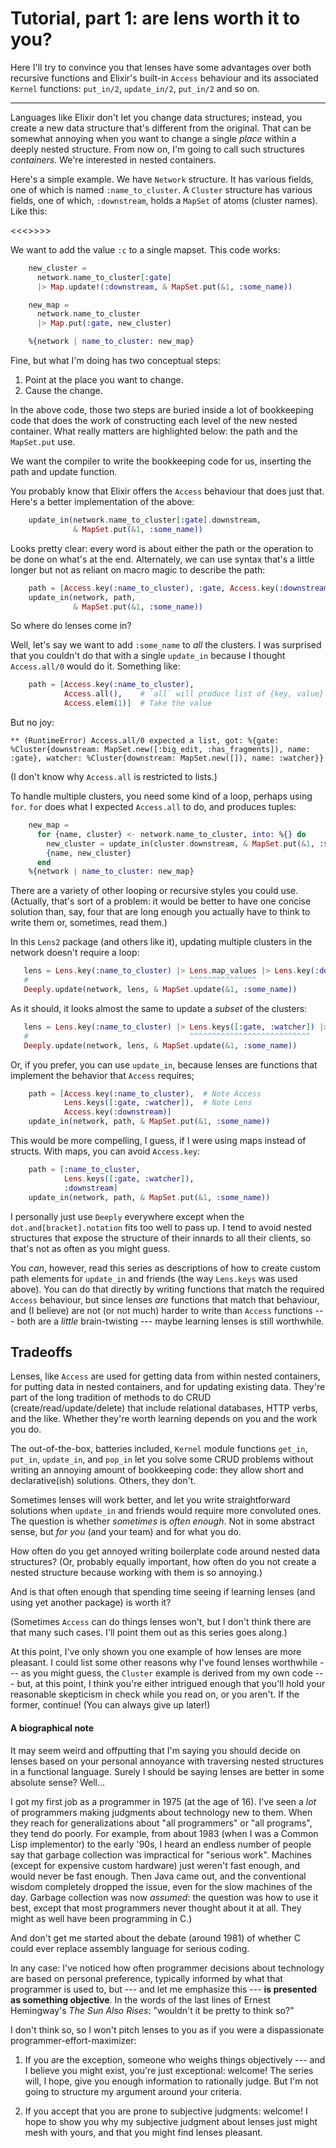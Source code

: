 # Tutorial, part 1: are lens worth it to you?

Here I'll try to convince you that lenses have some advantages over
both recursive functions and Elixir's built-in `Access` behaviour and its
associated `Kernel` functions: `put_in/2`, `update_in/2`, `put_in/2`
and so on.

---

Languages like Elixir don't let you change data structures; instead,
you create a new data structure that's different from the
original. That can be somewhat annoying when you want to change a
single _place_ within a deeply nested structure. From now on, I'm
going to call such structures *containers*. We're interested in nested
containers.

Here's a simple example. We have `Network` structure. It has various
fields, one of which is named `:name_to_cluster`. A `Cluster`
structure has various fields, one of which, `:downstream`, holds a
`MapSet` of atoms (cluster names). Like this:

<<<<PICK>>>>>

We want to add the value `:c` to
a single mapset. This code works:


```elixir
    new_cluster =
      network.name_to_cluster[:gate]
      |> Map.update!(:downstream, & MapSet.put(&1, :some_name))

    new_map =
      network.name_to_cluster
      |> Map.put(:gate, new_cluster)

    %{network | name_to_cluster: new_map}
```

Fine, but what I'm doing has two conceptual steps:

1. Point at the place you want to change.
2. Cause the change.

In the above code, those two steps are buried inside a lot of
bookkeeping code that does the work of constructing each level of the
new nested container. What really matters are highlighted below: the
path and the `MapSet.put` use.


We want the compiler to write the bookkeeping code for us, inserting
the path and update function.

You probably know that Elixir offers the `Access` behaviour that does
just that. Here's a better implementation of the above:

```elixir
    update_in(network.name_to_cluster[:gate].downstream,
              & MapSet.put(&1, :some_name))
```

Looks pretty clear: every word is about either the path or the
operation to be done on what's at the end. Alternately, we can use
syntax that's a little longer but not as reliant on macro magic to
describe the path:

```elixir
    path = [Access.key(:name_to_cluster), :gate, Access.key(:downstream)]
    update_in(network, path,
              & MapSet.put(&1, :some_name))
```

So where do lenses come in?

Well, let's say we want to add `:some_name` to *all* the clusters. I
was surprised that you couldn't do that with a single `update_in`
because I thought `Access.all/0` would do it. Something like:

```elixir
    path = [Access.key(:name_to_cluster),
            Access.all(),    # `all` will produce list of {key, value} tuples.
            Access.elem(1)]  # Take the value
```

But no joy:

```
** (RuntimeError) Access.all/0 expected a list, got: %{gate: %Cluster{downstream: MapSet.new([:big_edit, :has_fragments]), name: :gate}, watcher: %Cluster{downstream: MapSet.new([]), name: :watcher}}
```

(I don't know why `Access.all` is restricted to lists.)

To handle multiple clusters, you need some kind of a loop, perhaps
using `for`. `for` does what I expected `Access.all` to do, and
produces tuples:


```elixir
    new_map =
      for {name, cluster} <- network.name_to_cluster, into: %{} do
        new_cluster = update_in(cluster.downstream, & MapSet.put(&1, :some_name))
        {name, new_cluster}
      end
    %{network | name_to_cluster: new_map}
```

There are a variety of other looping or recursive styles you could use. (Actually,
that's sort of a problem: it would be better to have one concise
solution than, say, four that are long enough you actually have to
think to write them or, sometimes, read them.)


In this `Lens2` package (and others like it), updating multiple
clusters in the network doesn't require a loop:

```elixir
   lens = Lens.key(:name_to_cluster) |> Lens.map_values |> Lens.key(:downstream)
   #                                    ^^^^^^^^^^^^^^^
   Deeply.update(network, lens, & MapSet.update(&1, :some_name))
```

As it should, it looks almost the same to update a *subset* of the clusters:

```elixir
   lens = Lens.key(:name_to_cluster) |> Lens.keys([:gate, :watcher]) |> Lens.key(:downstream)
   #                                    ^^^^^^^^^^^^^^^^^^^^^^^^^^^
   Deeply.update(network, lens, & MapSet.update(&1, :some_name))
```

Or, if you prefer, you can use `update_in`, because lenses are
functions that implement the behavior that `Access` requires;


```elixir
    path = [Access.key(:name_to_cluster),  # Note Access
            Lens.keys([:gate, :watcher]),  # Note Lens
            Access.key(:downstream)]
    update_in(network, path, & MapSet.put(&1, :some_name))
```

This would be more compelling, I guess, if I were using maps instead
of structs. With maps, you can avoid `Access.key`:


```elixir
    path = [:name_to_cluster,
            Lens.keys([:gate, :watcher]),
            :downstream]
    update_in(network, path, & MapSet.put(&1, :some_name))
```

I personally just use `Deeply` everywhere except when the
`dot.and[bracket].notation` fits too well to pass up. I tend to avoid
nested structures that expose the structure of their innards to all
their clients, so that's not as often as you might guess.

You *can*, however, read this series as descriptions of how to create
custom path elements for `update_in` and friends (the way `Lens.keys`
was used above). You can do that directly by writing functions that
match the required `Access` behaviour, but since lenses *are*
functions that match that behaviour, and (I believe) are not (or not
much) harder to write than `Access` functions --- both are a *little*
brain-twisting --- maybe learning lenses is still worthwhile.

## Tradeoffs

Lenses, like `Access` are used for getting data from within nested
containers, for putting data in nested containers, and for updating
existing data. They're part of the long tradition of methods to do
CRUD (create/read/update/delete) that include relational databases,
HTTP verbs, and the like. Whether they're worth learning depends on
you and the work you do.

The out-of-the-box, batteries included, `Kernel` module functions
`get_in`, `put_in`, `update_in`, and `pop_in` let you solve some CRUD
problems without writing an annoying amount of bookkeeping code: they allow
short and declarative(ish) solutions. Others, they don't.

Sometimes lenses will work better, and let you write straightforward
solutions when `update_in` and friends would require more convoluted
ones. The question is whether *sometimes* is *often enough*. Not in
some abstract sense, but *for you* (and your team) and for what you do.

How often do you get annoyed writing boilerplate code around nested
data structures? (Or, probably equally important, how often do you not
create a nested structure because working with them is so annoying.)

And is that often enough that spending time seeing if learning lenses
(and using yet another package) is worth it?

(Sometimes `Access` can do things lenses won't, but I don't
think there are that many such cases. I'll point them out as this
series goes along.)

At this point, I've only shown you one example of how lenses are more
pleasant. I could list some other reasons why I've found lenses
worthwhile --- as you might guess, the `Cluster` example is derived
from my own code --- but, at this point, I think you're either
intrigued enough that you'll hold your reasonable skepticism in check
while you read on, or you aren't. If the former, continue! (You can
always give up later!)

#### A biographical note

It may seem weird and offputting that I'm saying you should decide on
lenses based on your personal annoyance with traversing nested
structures in a functional language. Surely I should be saying lenses
are better in some absolute sense? Well...

I got my first job as a programmer in 1975 (at the age of 16). I've
seen a *lot* of programmers making judgments about technology new to
them. When they reach for generalizations about "all programmers" or
"all programs", they tend do poorly. For example, from about 1983 (when I was
a Common Lisp implementor) to the early '90s, I heard an endless
number of people say that garbage collection was impractical for
"serious work". Machines (except for expensive custom hardware) just
weren't fast enough, and would never be fast enough. Then Java came out, and the conventional wisdom
completely dropped the issue, even for the slow machines of the day. Garbage collection was now *assumed*: the
question was how to use it best, except that most
programmers never thought about it at all. They might as well have been programming in C.)

And don't get me started about the debate (around 1981) of whether C could ever replace assembly language for serious coding.

In any case: I've noticed how often programmer decisions about
technology are based on personal preference, typically informed by
what that programmer is used to, but --- and let me emphasize this --- **is presented as something
objective**. In the words of the last lines of Ernest Hemingway's *The Sun Also Rises*: "wouldn't it be pretty to think so?"

I don't think so, so I won't pitch lenses to you as if you were a
dispassionate programmer-effort-maximizer:

1. If you are the exception, someone who weighs things objectively ---
   and I believe you might exist, you're just exceptional: welcome!
   The series will, I hope, give you enough information to rationally
   judge. But I'm not going to structure my argument around your
   criteria.

2. If you accept that you are prone to subjective judgments: welcome!
   I hope to show you why my subjective judgment about lenses just might mesh with 
   yours, and that you might find lenses pleasant.